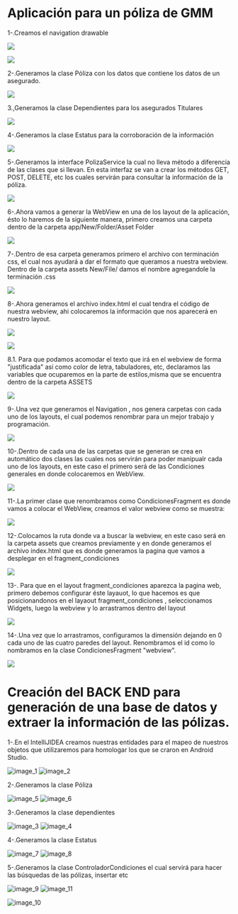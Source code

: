# Aplicación para un póliza de GMM 

1-.Creamos el navigation drawable

![](.README_images/3b0e5971.png)

![](.README_images/ff879805.png)

2-.Generamos la clase Póliza con los datos que contiene los datos de un asegurado.

![](.README_images/251ae78f.png)

3.,Generamos la clase Dependientes para los asegurados Titulares

![](.README_images/d3047458.png)

4-.Generamos la clase Estatus para la corroboración de la información

![](.README_images/3699b69e.png)

5-.Generamos la interface PolizaService la cual no lleva método a diferencia de las clases que si llevan. En esta interfaz se van a crear los métodos GET, POST, DELETE, etc los cuales servirán para consultar la información de la póliza.

![](.README_images/96ba190a.png)

6-.Ahora vamos a generar la WebView en una de los layout de la aplicación, ésto lo haremos de la siguiente manera, primero creamos una carpeta dentro de la carpeta app/New/Folder/Asset Folder

![](.README_images/0b6ad441.png)

7-.Dentro de esa carpeta generamos primero el archivo con terminación css, el cual nos ayudará a dar el formato que queramos a nuestra webview. Dentro de la carpeta assets New/File/ damos el nombre agregandole la terminación .css

![](.README_images/5a67f518.png)

8-.Ahora generamos el archivo index.html el cual tendra el código de nuestra webview, ahi colocaremos la información que nos aparecerá en nuestro layout.

![](.README_images/62ef7f84.png)

![](.README_images/5e5ee0ef.png)

8.1. Para que podamos acomodar el texto que irá en el webview de forma "justificada" así como color de letra, tabuladores, etc, declaramos las variables que ocuparemos en la parte de estilos,misma que se encuentra dentro de la carpeta ASSETS

![](.README_images/6107a9fc.png)

9-.Una vez que generamos el Navigation , nos genera carpetas con cada uno de los layouts, el cual podemos renombrar para un mejor trabajo y programación.

![](.README_images/d2818798.png)

10-.Dentro de cada una de las carpetas que se generan se crea en automático dos clases las cuales nos servirán para poder manipualr cada uno de los layouts, en este caso el primero será de las Condiciones generales en donde colocaremos en WebView.

![](.README_images/20b19f2d.png)

11-.La primer clase que renombramos como CondicionesFragment es donde vamos a colocar el WebView, creamos el valor webview como se muestra:

![](.README_images/9979a7d1.png)

12-.Colocamos la ruta donde va a buscar la webview, en este caso será en la carpeta assets que creamos previamente y en donde generamos el archivo index.html que es donde generamos la pagina que vamos a desplegar en el fragment_condiciones

![](.README_images/91080b47.png)

13-. Para que en el layout fragment_condiciones aparezca la pagina web, primero debemos configurar éste layauot, lo que hacemos es que posicionandonos en el layaout fragment_condiciones , seleccionamos Widgets, luego la webview y lo arrastramos dentro del layout

![](.README_images/84e90ad3.png)

14-.Una vez que lo arrastramos, configuramos la dimensión dejando en 0 cada uno de las cuatro paredes del layout. Renombramos el id como lo nombramos en la clase CondicionesFragment "webview".

![](.README_images/702cf7f2.png)


# Creación del BACK END para generación de una base de datos y extraer la información de las pólizas.


1-.En el IntelliJIDEA creamos nuestras entidades para el mapeo de nuestros objetos que utilizaremos para homologar los que se craron en Android Studio.

![image_1](.README_images/image_1.png) ![image_2](.README_images/image_2.png)

2-.Generamos la clase Póliza

![image_5](.README_images/image_5.png)  ![image_6](.README_images/image_6.png)

3-.Generamos la clase dependientes

![image_3](.README_images/image_3.png) ![image_4](.README_images/image_4.png)

4-.Generamos la clase Estatus

![image_7](.README_images/image_7.png)  ![image_8](.README_images/image_8.png)

5-.Generamos la clase ControladorCondiciones el cual servirá para hacer las búsquedas de las pólizas, insertar etc

![image_9](.README_images/image_9.png)  ![image_11](.README_images/image_11.png)

![image_10](.README_images/image_10.png)

